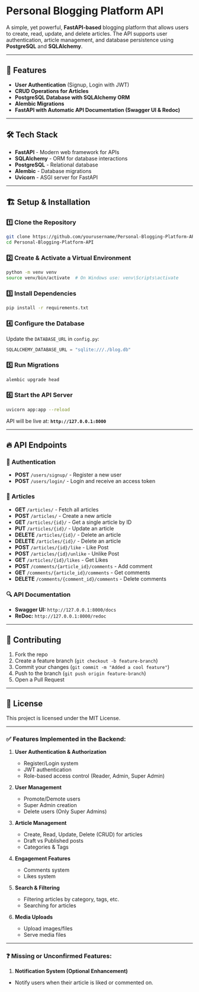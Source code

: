 # Personal Blogging Platform API

A simple, yet powerful, **FastAPI-based** blogging platform that allows users to create, read, update, and delete articles. The API supports user authentication, article management, and database persistence using **PostgreSQL** and **SQLAlchemy**.

---

## 🚀 Features
- **User Authentication** (Signup, Login with JWT)
- **CRUD Operations for Articles**
- **PostgreSQL Database with SQLAlchemy ORM**
- **Alembic Migrations**
- **FastAPI with Automatic API Documentation (Swagger UI & Redoc)**

---

## 🛠 Tech Stack
- **FastAPI** - Modern web framework for APIs
- **SQLAlchemy** - ORM for database interactions
- **PostgreSQL** - Relational database
- **Alembic** - Database migrations
- **Uvicorn** - ASGI server for FastAPI

---

## 🏗 Setup & Installation

### 1️⃣ Clone the Repository
```bash
git clone https://github.com/yourusername/Personal-Blogging-Platform-API.git
cd Personal-Blogging-Platform-API
```

### 2️⃣ Create & Activate a Virtual Environment
```bash
python -m venv venv
source venv/bin/activate  # On Windows use: venv\Scripts\activate
```

### 3️⃣ Install Dependencies
```bash
pip install -r requirements.txt
```

### 4️⃣ Configure the Database
Update the `DATABASE_URL` in `config.py`:
```python
SQLALCHEMY_DATABASE_URL = "sqlite:///./blog.db"
```

### 5️⃣ Run Migrations
```bash
alembic upgrade head
```

### 6️⃣ Start the API Server
```bash
uvicorn app:app --reload
```

API will be live at: **`http://127.0.0.1:8000`**

---

## 🔥 API Endpoints

### 📌 Authentication
- **POST** `/users/signup/` - Register a new user
- **POST** `/users/login/` - Login and receive an access token

### 📝 Articles
- **GET** `/articles/` - Fetch all articles
- **POST** `/articles/` - Create a new article
- **GET** `/articles/{id}/` - Get a single article by ID
- **PUT** `/articles/{id}/` - Update an article
- **DELETE** `/articles/{id}/` - Delete an article
- **DELETE** `/articles/{id}/` - Delete an article
- **POST** `/articles/{id}/like` - Like  Post
- **POST** `/articles/{id}/unlike` - Unlike Post
- **GET** `/articles/{id}/likes` - Get Likes
- **POST** `/comments/{article_id}/comments` - Add comment
- **GET** `/comments/{article_id}/comments` - Get comments
- **DELETE** `/comments/{comment_id}/comments` - Delete comments





### 🔍 API Documentation
- **Swagger UI:** `http://127.0.0.1:8000/docs`
- **ReDoc:** `http://127.0.0.1:8000/redoc`

---

## 📌 Contributing
1. Fork the repo
2. Create a feature branch (`git checkout -b feature-branch`)
3. Commit your changes (`git commit -m "Added a cool feature"`)
4. Push to the branch (`git push origin feature-branch`)
5. Open a Pull Request

---

## 📜 License
This project is licensed under the MIT License.

---

### ✅ Features Implemented in the Backend:
1. **User Authentication & Authorization**  
   - Register/Login system  
   - JWT authentication  
   - Role-based access control (Reader, Admin, Super Admin)  

2. **User Management**  
   - Promote/Demote users  
   - Super Admin creation  
   - Delete users (Only Super Admins)  

3. **Article Management**  
   - Create, Read, Update, Delete (CRUD) for articles  
   - Draft vs Published posts  
   - Categories & Tags  

4. **Engagement Features**  
   - Comments system  
   - Likes system  

5. **Search & Filtering**  
   - Filtering articles by category, tags, etc.  
   - Searching for articles  

6. **Media Uploads**  
   - Upload images/files  
   - Serve media files 

---

### ❓ Missing or Unconfirmed Features:
   
   1. **Notification System (Optional Enhancement)**  
   - Notify users when their article is liked or commented on.  
